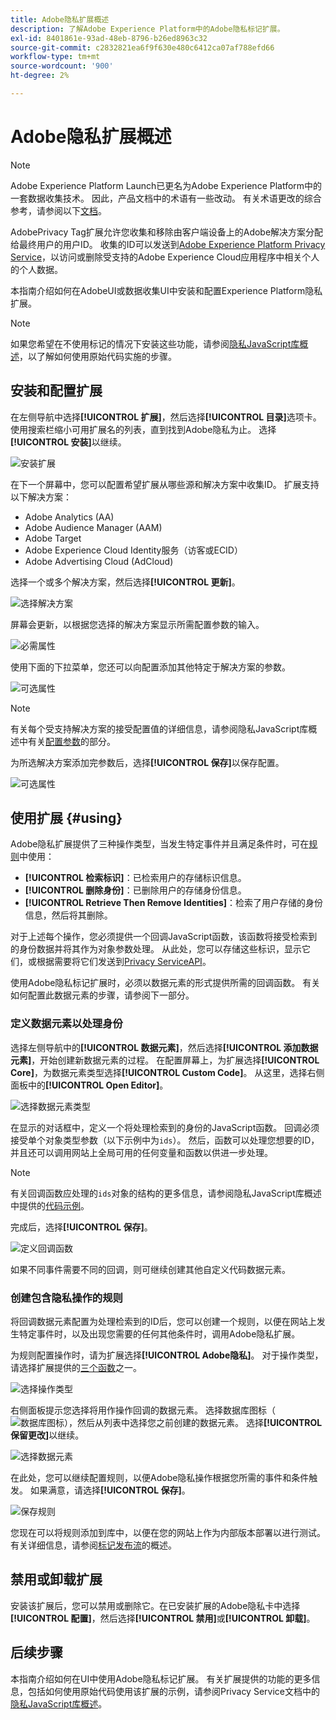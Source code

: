 ```yaml
---
title: Adobe隐私扩展概述
description: 了解Adobe Experience Platform中的Adobe隐私标记扩展。
exl-id: 8401861e-93ad-48eb-8796-b26ed8963c32
source-git-commit: c2832821ea6f9f630e480c6412ca07af788efd66
workflow-type: tm+mt
source-wordcount: '900'
ht-degree: 2%

---
```


# Adobe隐私扩展概述

>[!NOTE]
>
>Adobe Experience Platform Launch已更名为Adobe Experience Platform中的一套数据收集技术。 因此，产品文档中的术语有一些改动。 有关术语更改的综合参考，请参阅以下[文档](../../../term-updates.md)。

AdobePrivacy Tag扩展允许您收集和移除由客户端设备上的Adobe解决方案分配给最终用户的用户ID。 收集的ID可以发送到[Adobe Experience Platform Privacy Service](../../../../privacy-service/home.md)，以访问或删除受支持的Adobe Experience Cloud应用程序中相关个人的个人数据。

本指南介绍如何在AdobeUI或数据收集UI中安装和配置Experience Platform隐私扩展。

>[!NOTE]
>
>如果您希望在不使用标记的情况下安装这些功能，请参阅[隐私JavaScript库概述](../../../../privacy-service/js-library.md)，以了解如何使用原始代码实施的步骤。

## 安装和配置扩展

在左侧导航中选择&#x200B;**[!UICONTROL 扩展]**，然后选择&#x200B;**[!UICONTROL 目录]**&#x200B;选项卡。 使用搜索栏缩小可用扩展名的列表，直到找到Adobe隐私为止。 选择&#x200B;**[!UICONTROL 安装]**&#x200B;以继续。

![安装扩展](../../../images/extensions/client/privacy/install.png)

在下一个屏幕中，您可以配置希望扩展从哪些源和解决方案中收集ID。 扩展支持以下解决方案：

* Adobe Analytics (AA)
* Adobe Audience Manager (AAM)
* Adobe Target
* Adobe Experience Cloud Identity服务（访客或ECID）
* Adobe Advertising Cloud (AdCloud)

选择一个或多个解决方案，然后选择&#x200B;**[!UICONTROL 更新]**。

![选择解决方案](../../../images/extensions/client/privacy/select-solutions.png)

屏幕会更新，以根据您选择的解决方案显示所需配置参数的输入。

![必需属性](../../../images/extensions/client/privacy/required-properties.png)

使用下面的下拉菜单，您还可以向配置添加其他特定于解决方案的参数。

![可选属性](../../../images/extensions/client/privacy/optional-properties.png)

>[!NOTE]
>
>有关每个受支持解决方案的接受配置值的详细信息，请参阅隐私JavaScript库概述中有关[配置参数](../../../../privacy-service/js-library.md#config-params)的部分。

为所选解决方案添加完参数后，选择&#x200B;**[!UICONTROL 保存]**&#x200B;以保存配置。

![可选属性](../../../images/extensions/client/privacy/save-config.png)

## 使用扩展 {#using}

Adobe隐私扩展提供了三种操作类型，当发生特定事件并且满足条件时，可在[规则](../../../ui/managing-resources/rules.md)中使用：

* **[!UICONTROL 检索标识]**：已检索用户的存储标识信息。
* **[!UICONTROL 删除身份]**：已删除用户的存储身份信息。
* **[!UICONTROL Retrieve Then Remove Identities]**：检索了用户存储的身份信息，然后将其删除。

对于上述每个操作，您必须提供一个回调JavaScript函数，该函数将接受检索到的身份数据并将其作为对象参数处理。 从此处，您可以存储这些标识，显示它们，或根据需要将它们发送到[Privacy ServiceAPI](../../../../privacy-service/api/overview.md)。

使用Adobe隐私标记扩展时，必须以数据元素的形式提供所需的回调函数。 有关如何配置此数据元素的步骤，请参阅下一部分。

### 定义数据元素以处理身份

选择左侧导航中的&#x200B;**[!UICONTROL 数据元素]**，然后选择&#x200B;**[!UICONTROL 添加数据元素]**，开始创建新数据元素的过程。 在配置屏幕上，为扩展选择&#x200B;**[!UICONTROL Core]**，为数据元素类型选择&#x200B;**[!UICONTROL Custom Code]**。 从这里，选择右侧面板中的&#x200B;**[!UICONTROL Open Editor]**。

![选择数据元素类型](../../../images/extensions/client/privacy/data-element-type.png)

在显示的对话框中，定义一个将处理检索到的身份的JavaScript函数。 回调必须接受单个对象类型参数（以下示例中为`ids`）。 然后，函数可以处理您想要的ID，并且还可以调用网站上全局可用的任何变量和函数以供进一步处理。

>[!NOTE]
>
>有关回调函数应处理的`ids`对象的结构的更多信息，请参阅隐私JavaScript库概述中提供的[代码示例](../../../../privacy-service/js-library.md#samples)。

完成后，选择&#x200B;**[!UICONTROL 保存]**。

![定义回调函数](../../../images/extensions/client/privacy/define-custom-code.png)

如果不同事件需要不同的回调，则可继续创建其他自定义代码数据元素。

### 创建包含隐私操作的规则

将回调数据元素配置为处理检索到的ID后，您可以创建一个规则，以便在网站上发生特定事件时，以及出现您需要的任何其他条件时，调用Adobe隐私扩展。

为规则配置操作时，请为扩展选择&#x200B;**[!UICONTROL Adobe隐私]**。 对于操作类型，请选择扩展提供的[三个函数](#using)之一。

![选择操作类型](../../../images/extensions/client/privacy/action-type.png)

右侧面板提示您选择将用作操作回调的数据元素。 选择数据库图标（![数据库图标](/help/images/icons/database.png)），然后从列表中选择您之前创建的数据元素。 选择&#x200B;**[!UICONTROL 保留更改]**&#x200B;以继续。

![选择数据元素](../../../images/extensions/client/privacy/add-data-element.png)

在此处，您可以继续配置规则，以便Adobe隐私操作根据您所需的事件和条件触发。 如果满意，请选择&#x200B;**[!UICONTROL 保存]**。

![保存规则](../../../images/extensions/client/privacy/save-rule.png)

您现在可以将规则添加到库中，以便在您的网站上作为内部版本部署以进行测试。 有关详细信息，请参阅[标记发布流](../../../ui/publishing/overview.md)的概述。

## 禁用或卸载扩展

安装该扩展后，您可以禁用或删除它。在已安装扩展的Adobe隐私卡中选择&#x200B;**[!UICONTROL 配置]**，然后选择&#x200B;**[!UICONTROL 禁用]**&#x200B;或&#x200B;**[!UICONTROL 卸载]**。

## 后续步骤

本指南介绍如何在UI中使用Adobe隐私标记扩展。 有关扩展提供的功能的更多信息，包括如何使用原始代码使用该扩展的示例，请参阅Privacy Service文档中的[隐私JavaScript库概述](../../../../privacy-service/js-library.md)。
